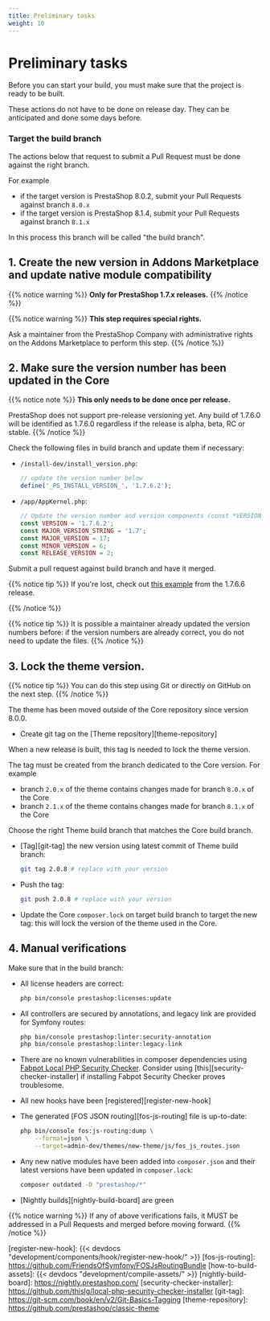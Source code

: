 ```yaml
---
title: Preliminary tasks
weight: 10
---
```


# Preliminary tasks

Before you can start your build, you must make sure that the project is ready to be built.

These actions do not have to be done on release day. They can be anticipated and done some days before.

### Target the build branch

The actions below that request to submit a Pull Request must be done against the right branch.

For example
- if the target version is PrestaShop 8.0.2, submit your Pull Requests against branch `8.0.x`
- if the target version is PrestaShop 8.1.4, submit your Pull Requests against branch `8.1.x`

In this process this branch will be called "the build branch".

## 1. Create the new version in Addons Marketplace and update native module compatibility

{{% notice warning %}}
**Only for PrestaShop 1.7.x releases.**
{{% /notice %}}

{{% notice warning %}}
**This step requires special rights.**

Ask a maintainer from the PrestaShop Company with administrative rights on the Addons Marketplace to perform this step.
{{% /notice %}}

## 2. Make sure the version number has been updated in the Core

{{% notice note %}}
**This only needs to be done once per release.**

PrestaShop does not support pre-release versioning yet. Any build of 1.7.6.0 will be identified as 1.7.6.0 regardless if the release is alpha, beta, RC or stable.
{{% /notice %}}

Check the following files in build branch and update them if necessary:

* `/install-dev/install_version.php`:

    ```php
    // update the version number below
    define('_PS_INSTALL_VERSION_', '1.7.6.2');
    ```

* `/app/AppKernel.php`:

    ```php
    // Update the version number and version components (const *VERSION and the other one, which depends for patch or minor)
    const VERSION = '1.7.6.2';
    const MAJOR_VERSION_STRING = '1.7';
    const MAJOR_VERSION = 17;
    const MINOR_VERSION = 6;
    const RELEASE_VERSION = 2;
    ```

Submit a pull request against build branch and have it merged.

{{% notice tip %}}
If you're lost, check out [this example][bump-core-version-pr-example] from the 1.7.6.6 release.

[bump-core-version-pr-example]: https://github.com/PrestaShop/PrestaShop/pull/19980
{{% /notice %}}

{{% notice tip %}}
It is possible a maintainer already updated the version numbers before: if the version numbers are already correct, you do not need to update the files.
{{% /notice %}}

## 3. Lock the theme version.

{{% notice tip %}}
You can do this step using Git or directly on GitHub on the next step.
{{% /notice %}}

The theme has been moved outside of the Core repository since version 8.0.0.

* Create git tag on the [Theme repository][theme-repository]

When a new release is built, this tag is needed to lock the theme version.

The tag must be created from the branch dedicated to the Core version. For example
- branch `2.0.x` of the theme contains changes made for branch `8.0.x` of the Core
- branch `2.1.x` of the theme contains changes made for branch `8.1.x` of the Core

Choose the right Theme build branch that matches the Core build branch.

- [Tag][git-tag] the new version using latest commit of Theme build branch:
    ```bash
    git tag 2.0.8 # replace with your version
    ```
- Push the tag:
    ```bash
    git push 2.0.8 # replace with your version
    ```

* Update the Core `composer.lock` on target build branch to target the new tag: this will lock the version of the theme used in the Core.


## 4. Manual verifications

Make sure that in the build branch:

* All license headers are correct:
  
  ```bash
  php bin/console prestashop:licenses:update
  ```
  
* All controllers are secured by annotations, and legacy link are provided for Symfony routes:
  
  ```bash
  php bin/console prestashop:linter:security-annotation
  php bin/console prestashop:linter:legacy-link
  ```
  
* There are no known vulnerabilities in composer dependencies using [Fabpot Local PHP Security Checker][security-checker]. Consider using [this][security-checker-installer] if installing Fabpot Security Checker proves troublesome.

* All new hooks have been [registered][register-new-hook]

* The generated [FOS JSON routing][fos-js-routing] file is up-to-date:
  
  ```bash
  php bin/console fos:js-routing:dump \
      --format=json \
      --target=admin-dev/themes/new-theme/js/fos_js_routes.json
  ```

* Any new native modules have been added into `composer.json` and their latest versions have been updated in `composer.lock`:
  
  ```bash
  composer outdated -D "prestashop/*"
  ```
    
* [Nightly builds][nightly-build-board] are green


{{% notice warning %}}
If any of above verifications fails, it MUST be addressed in a Pull Requests and merged before moving forward.
{{% /notice %}}

[security-checker]: https://github.com/fabpot/local-php-security-checker
[register-new-hook]: {{< devdocs "development/components/hook/register-new-hook/" >}}
[fos-js-routing]: https://github.com/FriendsOfSymfony/FOSJsRoutingBundle
[how-to-build-assets]: {{< devdocs "development/compile-assets/" >}}
[nightly-build-board]: https://nightly.prestashop.com/
[security-checker-installer]: https://github.com/thislg/local-php-security-checker-installer
[git-tag]: https://git-scm.com/book/en/v2/Git-Basics-Tagging
[theme-repository]: https://github.com/prestashop/classic-theme


